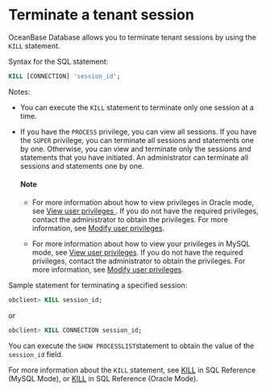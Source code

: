 # Terminate a tenant session

OceanBase Database allows you to terminate tenant sessions by using the `KILL` statement.

Syntax for the SQL statement:

```sql
KILL [CONNECTION] 'session_id';
```

Notes:

* You can execute the `KILL` statement to terminate only one session at a time.

* If you have the `PROCESS` privilege, you can view all sessions. If you have the `SUPER` privilege, you can terminate all sessions and statements one by one. Otherwise, you can view and terminate only the sessions and statements that you have initiated. An administrator can terminate all sessions and statements one by one.

  <main id="notice" type='explain'>
    <h4>Note</h4>
    <ul>
    <li>
    <p>For more information about how to view privileges in Oracle mode, see <a href="./5.manage-users-and-permissions/2.oracle-mode/4.view-user-permissions-of-oracle-mode.md">View user privileges </a>. If you do not have the required privileges, contact the administrator to obtain the privileges. For more information, see <a href="./5.manage-users-and-permissions/2.oracle-mode/5.modify-user-permissions-of-oracle-mode.md">Modify user privileges</a>. </p>
    </li>
    <li>
    <p>For more information about how to view your privileges in MySQL mode, see <a href="./5.manage-users-and-permissions/3.mysql-mode/4.view-user-permissions-of-mysql-mode.md">View user privileges</a>. If you do not have the required privileges, contact the administrator to obtain the privileges. For more information, see <a href="./5.manage-users-and-permissions/3.mysql-mode/5.modify-user-permissions-of-mysql-mode.md">Modify user privileges</a>. </p>
    </li>
    </ul>
  </main>

Sample statement for terminating a specified session:

```sql
obclient> KILL session_id;
```

or

```sql
obclient> KILL CONNECTION session_id;
```

You can execute the `SHOW PROCESSLIST`statement to obtain the value of the `session_id` field.

For more information about the `KILL` statement, see [KILL](../../../4.development-reference/1.sql-syntax/2.common-tenant-of-mysql-mode/6.sql-statement-of-mysql-mode/58.kill-of-mysql-mode.md) in SQL Reference (MySQL Mode), or [KILL](../../../4.development-reference/1.sql-syntax/3.common-tenant-of-oracle-mode/9.sql-statement-of-oracle-mode/3.dcl-of-oracle-mode/18.kill-of-oracle-mode.md) in SQL Reference (Oracle Mode).
